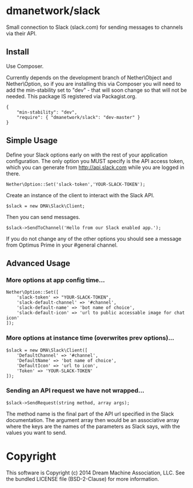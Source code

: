 # dmanetwork/slack

Small connection to Slack (slack.com) for sending messages to channels via their API.

## Install

Use Composer.

Currently depends on the development branch of Nether\Object and Nether\Option, so if you are installing this via Composer you will need to add the min-stability set to "dev" - that will soon change so that will not be needed. This package IS registered via Packagist.org.

	{
		"min-stability": "dev",
		"require": { "dmanetwork/slack": "dev-master" }
	}

## Simple Usage

Define your Slack options early on with the rest of your application configuration. The only option you MUST specify is the API access token, which you can generate from http://api.slack.com while you are logged in there.

	Nether\Option::Set('slack-token','YOUR-SLACK-TOKEN');

Create an instance of the client to interact with the Slack API.

	$slack = new DMA\Slack\Client;
	
Then you can send messages.

	$slack->SendToChannel('Hello from our Slack enabled app.');
	
If you do not change any of the other options you should see a message from Optimus Prime in your #general channel.
	
## Advanced Usage

### More options at app config time...

	Nether\Option::Set([
		'slack-token' => "YOUR-SLACK-TOKEN",
		'slack-default-channel' => '#channel',
		'slack-default-name' => 'bot name of choice',
		'slack-default-icon' => 'url to public accessable image for chat icon'
	]);
	
### More options at instance time (overwrites prev options)...

	$slack = new DMA\Slack\Client([
		'DefaultChannel' => '#channel',
		'DefaultName' => 'bot name of choice',
		'DefaultIcon' => 'url to icon',
		'Token' => 'YOUR-SLACK-TOKEN'
	]);

### Sending an API request we have not wrapped...

	$slack->SendRequest(string method, array args);

The method name is the final part of the API url specified in the Slack documentation. The argument array then would be an associative array where the keys are the names of the parameters as Slack says, with the values you want to send.

# Copyright

This software is Copyright (c) 2014 Dream Machine Association, LLC. See the bundled LICENSE file (BSD-2-Clause) for more information.
